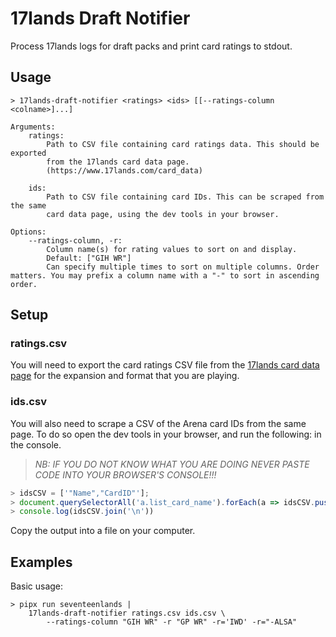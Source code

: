 
# 17lands Draft Notifier

Process 17lands logs for draft packs and print card ratings to stdout.

## Usage

```
> 17lands-draft-notifier <ratings> <ids> [[--ratings-column <colname>]...]

Arguments:
    ratings:
        Path to CSV file containing card ratings data. This should be exported 
        from the 17lands card data page.
        (https://www.17lands.com/card_data)

    ids:
        Path to CSV file containing card IDs. This can be scraped from the same
        card data page, using the dev tools in your browser.

Options:
    --ratings-column, -r:
        Column name(s) for rating values to sort on and display.
        Default: ["GIH WR"]
        Can specify multiple times to sort on multiple columns. Order matters. You may prefix a column name with a "-" to sort in ascending order.
```

## Setup

### ratings.csv

You will need to export the card ratings CSV file from the [17lands card data
page](https://www.17lands.com/card_data) for the expansion and format that you
are playing.

### ids.csv

You will also need to scrape a CSV of the Arena card IDs from the
same page. To do so open the dev tools in your browser, and run the following:
in the console.

> _*NB: IF YOU DO NOT KNOW WHAT YOU ARE DOING NEVER PASTE CODE INTO YOUR BROWSER'S CONSOLE!!!*_

```js
> idsCSV = ['"Name","CardID"'];
> document.querySelectorAll('a.list_card_name').forEach(a => idsCSV.push(`"${a.innerHTML}",${new URL(a.href).searchParams.get("card_id")}`))
> console.log(idsCSV.join('\n'))
```

Copy the output into a file on your computer.

## Examples

Basic usage:

```
> pipx run seventeenlands |
    17lands-draft-notifier ratings.csv ids.csv \
        --ratings-column "GIH WR" -r "GP WR" -r='IWD' -r="-ALSA"
```
